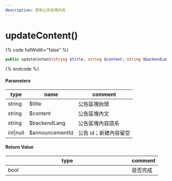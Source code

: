 ```yaml
---
description: 更新公告區塊內容
---
```


# updateContent()

{% code fullWidth="false" %}
```php
public updateContent(string $title, string $content, string $backendLang, ?int $announcementId): DBCollection
```
{% endcode %}

#### Parameters

| type      | name            | comment      |
| --------- | --------------- | ------------ |
| string    | $title          | 公告區塊抬頭       |
| string    | $content        | 公告區塊內文       |
| string    | $backendLang    | 公告區塊內容語系     |
| int\|null | $announcementId | 公告 id；新建內容留空 |

#### **Return Value**

<table data-full-width="false"><thead><tr><th width="371">type</th><th>comment</th></tr></thead><tbody><tr><td>bool</td><td>是否完成</td></tr></tbody></table>
